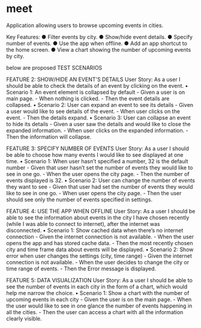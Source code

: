 # meet



Application allowing users to browse upcoming events in cities.

Key Features:
● Filter events by city.
● Show/hide event details.
● Specify number of events.
● Use the app when offline.
● Add an app shortcut to the home screen.
● View a chart showing the number of upcoming events by city.

below are proposed TEST SCENARIOS

FEATURE 2: SHOW/HIDE AN EVENT'S DETAILS
User Story: As a user I should be able to check the details of an event by clicking on the event.
  •	Scenario 1: An event element is collapsed by default
    - Given a user is on main page.
    - When nothing is clicked.
    - Then the event details are collapsed.
  •	Scenario 2: User can expand an event to see its details
    - Given a user would like to see details of the event.
    - When user clicks on the event.
    - Then the details expand.
  •	Scenario 3: User can collapse an event to hide its details
    - Given a user saw the details and would like to close the expanded information.
    - When user clicks on the expanded information.
    - Then the information will collapse.

FEATURE 3: SPECIFY NUMBER OF EVENTS
User Story: As a user I should be able to choose how many events I would like to see displayed at one time.
  •	Scenario 1: When user hasn’t specified a number, 32 is the default number
    - Given that user hasn’t set the number of events they would like to see in one go.
    - When the user opens the city page.
    - Then the number of events displayed is 32.
  •	Scenario 2: User can change the number of events they want to see
    - Given that user had set the number of events they would like to see in one go.
    - When user opens the city page.
    - Then the user should see only the number of events specified in settings.

FEATURE 4: USE THE APP WHEN OFFLINE
User Story: As a user I should be able to see the information about events in the city I have chosen recently (while I was able to connect to internet), after the internet was disconnected.
  •	Scenario 1: Show cached data when there’s no internet connection
    - Given the internet connection is not available.
    - When the user opens the app and has stored cache data.
    - Then the most recently chosen city and time frame data about events will be displayed.
  •	Scenario 2: Show error when user changes the settings (city, time range)
    - Given the internet connection is not available.
    - When the user decides to change the city or time range of events.
    - Then the Error message is displayed.

FEATURE 5: DATA VISUALIZATION
User Story: As a user I should be able to see the number of events in each city in the form of a chart, which would help me narrow the choice.
  •	Scenario 1: Show a chart with the number of upcoming events in each city
    - Given the user is on the main page.
    - When the user would like to see in one glance the number of events happening in all the cities.
    - Then the user can access a chart with all the information clearly visible. 


